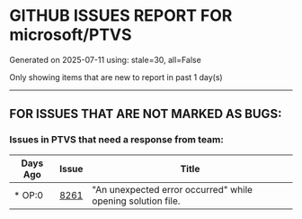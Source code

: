 
# GITHUB ISSUES REPORT FOR microsoft/PTVS


Generated on 2025-07-11 using: stale=30, all=False


Only showing items that are new to report in past 1 day(s)


---

## FOR ISSUES THAT ARE NOT MARKED AS BUGS:


### Issues in PTVS that need a response from team:

| Days Ago | Issue | Title |
| --- | --- | --- |
 | \* OP:0  |[8261](https://github.com/microsoft/PTVS/issues/8261 "&quot;An unexpected error occurred&quot; while opening solution file.")  |"An unexpected error occurred" while opening solution file. |





















